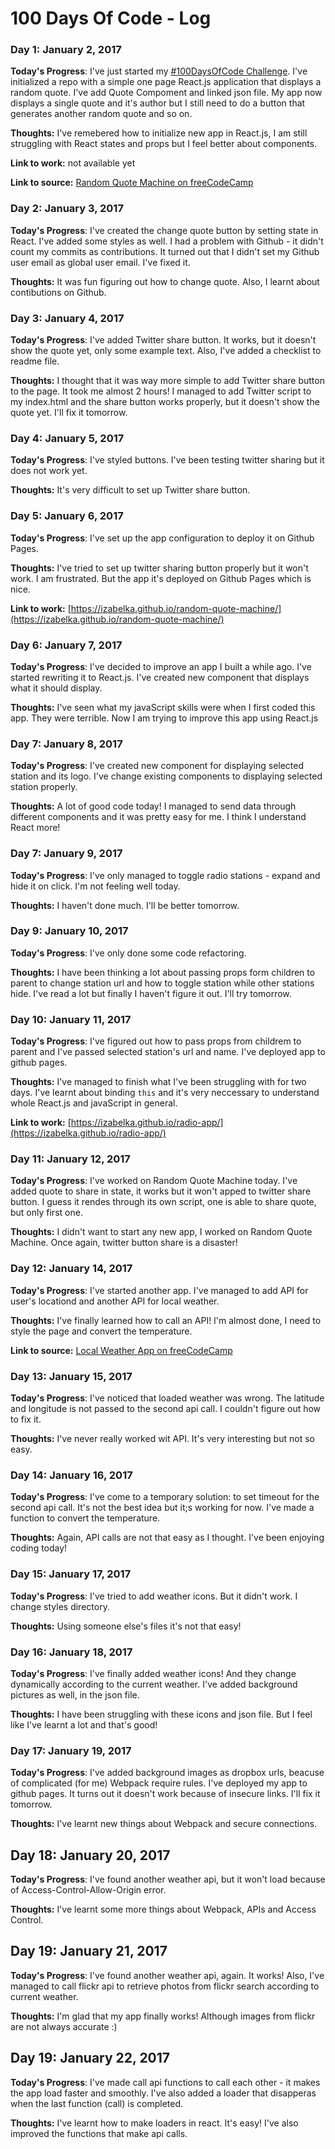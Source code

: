 # 100 Days Of Code - Log


### Day 1: January 2, 2017 

**Today's Progress**: I've just started my [#100DaysOfCode Challenge](https://github.com/izabelka/100-days-of-code). I've initialized a repo with a simple one page React.js application that displays a random quote. I've add Quote Compoment and linked json file. My app now displays a single quote and it's author but I still need to do a button that generates another random quote and so on.

**Thoughts:** I've remebered how to initialize new app in React.js, I am still struggling with React states and props but I feel better about components.

**Link to work:** not available yet

**Link to source:**  [Random Quote Machine on freeCodeCamp](https://www.freecodecamp.com/challenges/build-a-random-quote-machine)



### Day 2: January 3, 2017 

**Today's Progress**: I've created the change quote button by setting state in React. I've added some styles as well. I had a problem with Github - it didn't count my commits as contributions. It turned out that I didn't set my Github user email as global user email. I've fixed it.

**Thoughts:** It was fun figuring out how to change quote. Also, I learnt about contibutions on Github.



### Day 3: January 4, 2017 

**Today's Progress**: I've added Twitter share button. It works, but it doesn't show the quote yet, only some example text. Also, I've added a checklist to readme file.

**Thoughts:** I thought that it was way more simple to add Twitter share button to the page. It took me almost 2 hours! I managed to add Twitter script to my index.html and the share button works properly, but it doesn't show the quote yet. I'll fix it tomorrow.



### Day 4: January 5, 2017 

**Today's Progress**: I've styled buttons. I've been testing twitter sharing but it does not work yet.

**Thoughts:** It's very difficult to set up Twitter share button.



### Day 5: January 6, 2017 

**Today's Progress**: I've set up the app configuration to deploy it on Github Pages.

**Thoughts:** I've tried to set up twitter sharing button properly but it won't work. I am frustrated. But the app it's deployed on Github Pages which is nice.

**Link to work:** [https://izabelka.github.io/random-quote-machine/](https://izabelka.github.io/random-quote-machine/)



### Day 6: January 7, 2017 

**Today's Progress**: I've decided to improve an app I built a while ago. I've started rewriting it to React.js. I've created new component that displays what it should display.

**Thoughts:** I've seen what my javaScript skills were when I first coded this app. They were terrible. Now I am trying to improve this app using React.js



### Day 7: January 8, 2017 

**Today's Progress**: I've created new component for displaying selected station and its logo. I've change existing components to displaying selected station properly.

**Thoughts:** A lot of good code today! I managed to send data through different components and it was pretty easy for me. I think I understand React more!



### Day 7: January 9, 2017 

**Today's Progress**: I've only managed to toggle radio stations - expand and hide it on click. I'm not feeling well today.

**Thoughts:** I haven't done much. I'll be better tomorrow.



### Day 9: January 10, 2017 

**Today's Progress**: I've only done some code refactoring.

**Thoughts:** I have been thinking a lot about passing props form children to parent to change station url and how to toggle station while other stations hide. I've read a lot but finally I haven't figure it out. I'll try tomorrow.



### Day 10: January 11, 2017 

**Today's Progress**: I've figured out how to pass props from childrem to parent and I've passed selected station's url and name. I've deployed app to github pages.

**Thoughts:** I've managed to finish what I've been struggling with for two days. I've learnt about binding `this` and it's very neccessary to understand whole React.js and javaScript in general.

**Link to work:** [https://izabelka.github.io/radio-app/](https://izabelka.github.io/radio-app/)



### Day 11: January 12, 2017 

**Today's Progress**: I've worked on Random Quote Machine today. I've added quote to share in state, it works but it won't apped to twitter share button. I guess it rendes through its own script, one is able to share quote, but only first one.

**Thoughts:** I didn't want to start any new app, I worked on Random Quote Machine. Once again, twitter button share is a disaster!



### Day 12: January 14, 2017 

**Today's Progress**: I've started another app. I've managed to add API for user's locationd and another API for local weather.

**Thoughts:** I've finally learned how to call an API! I'm almost done, I need to style the page and convert the temperature.


**Link to source:**  [Local Weather App on freeCodeCamp](https://www.freecodecamp.com/challenges/show-the-local-weather)



### Day 13: January 15, 2017 

**Today's Progress**: I've noticed that loaded weather was wrong. The latitude and longitude is not passed to the second api call. I couldn't figure out how to fix it.

**Thoughts:** I've never really worked wit API. It's very interesting but not so easy.



### Day 14: January 16, 2017 

**Today's Progress**: I've come to a temporary solution: to set timeout for the second api call. It's not the best idea but it;s working for now. I've made a function to convert the temperature.

**Thoughts:** Again, API calls are not that easy as I thought. I've been enjoying coding today!



### Day 15: January 17, 2017 

**Today's Progress**: I've tried to add weather icons. But it didn't work. I change styles directory.

**Thoughts:** Using someone else's files it's not that easy!



### Day 16: January 18, 2017 

**Today's Progress**: I've finally added weather icons! And they change dynamically according to the current weather. I've added background pictures as well, in the json file.

**Thoughts:** I have been struggling with these icons and json file. But I feel like I've learnt a lot and that's good!



### Day 17: January 19, 2017 

**Today's Progress**: I've added background images as dropbox urls, beacuse of complicated (for me) Webpack require rules. I've deployed my app to github pages. It turns out it doesn't work because of insecure links. I'll fix it tomorrow.

**Thoughts:** I've learnt new things about Webpack and secure connections.



## Day 18: January 20, 2017 

**Today's Progress**: I've found another weather api, but it won't load because of Access-Control-Allow-Origin error.

**Thoughts:** I've learnt some more things about Webpack, APIs and Access Control.



## Day 19: January 21, 2017 

**Today's Progress**: I've found another weather api, again. It works! Also, I've managed to call flickr api to retrieve photos from flickr search according to current weather.

**Thoughts:** I'm glad that my app finally works! Although images from flickr are not always accurate :)



## Day 19: January 22, 2017 

**Today's Progress**: I've made call api functions to call each other - it makes the app load faster and smoothly. I've also added a loader that disapperas when the last function (call) is completed.

**Thoughts:** I've learnt how to make loaders in react. It's easy! I've also improved the functions that make api calls.